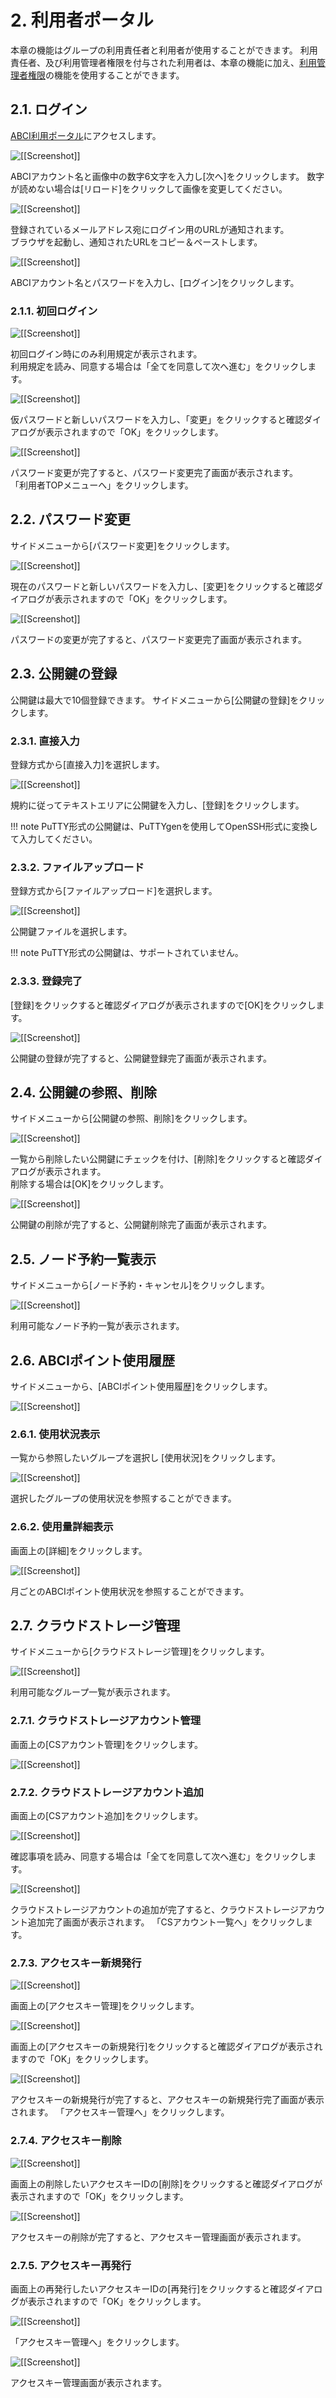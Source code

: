 # 2. 利用者ポータル

本章の機能はグループの利用責任者と利用者が使用することができます。
利用責任者、及び利用管理者権限を付与された利用者は、本章の機能に加え、[利用管理者権限](03.md)の機能を使用することができます。

## 2.1. ログイン

[ABCI利用ポータル](https://portal.abci.ai/user/)にアクセスします。
 
![[[Screenshot]]](img/2_01_A.png)

ABCIアカウント名と画像中の数字6文字を入力し[次へ]をクリックします。
数字が読めない場合は[リロード]をクリックして画像を変更してください。

![[[Screenshot]]](img/2_01_B.png)

登録されているメールアドレス宛にログイン用のURLが通知されます。  
ブラウザを起動し、通知されたURLをコピー＆ペーストします。

![[[Screenshot]]](img/2_01_C.png)

ABCIアカウント名とパスワードを入力し、[ログイン]をクリックします。
 
### 2.1.1. 初回ログイン

![[[Screenshot]]](img/2_01_D.png)

初回ログイン時にのみ利用規定が表示されます。  
利用規定を読み、同意する場合は「全てを同意して次へ進む」をクリックします。

![[[Screenshot]]](img/2_01_E.png)

仮パスワードと新しいパスワードを入力し、「変更」をクリックすると確認ダイアログが表示されますので「OK」をクリックします。

![[[Screenshot]]](img/2_01_F.png)

パスワード変更が完了すると、パスワード変更完了画面が表示されます。  
「利用者TOPメニューへ」をクリックします。

## 2.2. パスワード変更

サイドメニューから[パスワード変更]をクリックします。
 
![[[Screenshot]]](img/2_02_A.png)

現在のパスワードと新しいパスワードを入力し、[変更]をクリックすると確認ダイアログが表示されますので「OK」をクリックします。
 
![[[Screenshot]]](img/2_02_B.png)

パスワードの変更が完了すると、パスワード変更完了画面が表示されます。

## 2.3. 公開鍵の登録

公開鍵は最大で10個登録できます。
サイドメニューから[公開鍵の登録]をクリックします。

### 2.3.1. 直接入力

登録方式から[直接入力]を選択します。
 
![[[Screenshot]]](img/2_03_A.png)

規約に従ってテキストエリアに公開鍵を入力し、[登録]をクリックします。

!!! note
    PuTTY形式の公開鍵は、PuTTYgenを使用してOpenSSH形式に変換して入力してください。

### 2.3.2. ファイルアップロード

登録方式から[ファイルアップロード]を選択します。
 
![[[Screenshot]]](img/2_03_B.png)

公開鍵ファイルを選択します。

!!! note
    PuTTY形式の公開鍵は、サポートされていません。

### 2.3.3. 登録完了

[登録]をクリックすると確認ダイアログが表示されますので[OK]をクリックします。
 
![[[Screenshot]]](img/2_03_C.png)

公開鍵の登録が完了すると、公開鍵登録完了画面が表示されます。

## 2.4. 公開鍵の参照、削除

サイドメニューから[公開鍵の参照、削除]をクリックします。
 
![[[Screenshot]]](img/2_04_A.png)

一覧から削除したい公開鍵にチェックを付け、[削除]をクリックすると確認ダイアログが表示されます。  
削除する場合は[OK]をクリックします。
 
![[[Screenshot]]](img/2_04_B.png)

公開鍵の削除が完了すると、公開鍵削除完了画面が表示されます。

## 2.5. ノード予約一覧表示

サイドメニューから[ノード予約・キャンセル]をクリックします。
 
![[[Screenshot]]](img/2_06_A.png)

利用可能なノード予約一覧が表示されます。

## 2.6. ABCIポイント使用履歴

サイドメニューから、[ABCIポイント使用履歴]をクリックします。
 
![[[Screenshot]]](img/2_07_A.png)

### 2.6.1. 使用状況表示

一覧から参照したいグループを選択し [使用状況]をクリックします。
 
![[[Screenshot]]](img/2_07_B.png)

選択したグループの使用状況を参照することができます。

### 2.6.2. 使用量詳細表示

画面上の[詳細]をクリックします。

![[[Screenshot]]](img/2_07_C.png)

月ごとのABCIポイント使用状況を参照することができます。

## 2.7. クラウドストレージ管理

サイドメニューから[クラウドストレージ管理]をクリックします。
 
![[[Screenshot]]](img/2_08_A.png)

利用可能なグループ一覧が表示されます。

### 2.7.1. クラウドストレージアカウント管理

画面上の[CSアカウント管理]をクリックします。

![[[Screenshot]]](img/2_08_B.png)

### 2.7.2. クラウドストレージアカウント追加

画面上の[CSアカウント追加]をクリックします。

![[[Screenshot]]](img/2_08_C.png)

確認事項を読み、同意する場合は「全てを同意して次へ進む」をクリックします。

![[[Screenshot]]](img/2_08_D.png)

クラウドストレージアカウントの追加が完了すると、クラウドストレージアカウント追加完了画面が表示されます。
「CSアカウント一覧へ」をクリックします。

### 2.7.3. アクセスキー新規発行

![[[Screenshot]]](img/2_08_E.png)

画面上の[アクセスキー管理]をクリックします。

![[[Screenshot]]](img/2_08_F.png)

画面上の[アクセスキーの新規発行]をクリックすると確認ダイアログが表示されますので「OK」をクリックします。

![[[Screenshot]]](img/2_08_G.png)

アクセスキーの新規発行が完了すると、アクセスキーの新規発行完了画面が表示されます。
「アクセスキー管理へ」をクリックします。

### 2.7.4. アクセスキー削除

![[[Screenshot]]](img/2_08_H.png)

画面上の削除したいアクセスキーIDの[削除]をクリックすると確認ダイアログが表示されますので「OK」をクリックします。

![[[Screenshot]]](img/2_08_I.png)

アクセスキーの削除が完了すると、アクセスキー管理画面が表示されます。

### 2.7.5. アクセスキー再発行

画面上の再発行したいアクセスキーIDの[再発行]をクリックすると確認ダイアログが表示されますので「OK」をクリックします。

![[[Screenshot]]](img/2_08_J.png)

「アクセスキー管理へ」をクリックします。

![[[Screenshot]]](img/2_08_K.png)

アクセスキー管理画面が表示されます。

